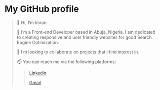 
# My GitHub profile
> 👋 Hi, I’m Imran
> 
> 👀 I’m a Front-end Developer based in Abuja, Nigeria. I am dedicated to creating responsive and user friendly websites for good Search Engine Optimization.
> 
> 💞️ I’m looking to collaborate on projects that i find interest in.
> 
> 📫 You can reach me via the following platforms:
> 
>> [Linkedin](https://www.linkedin.com/in/imran-usman-shaba-4372291a9?lipi=urn%3Ali%3Apage%3Ad_flagship3_profile_view_base_contact_details%3BnH98boaBQxSPVzBepithLg%3D%3D)
>>
>> [Gmail](mailto:imranusmanshaba@gmail.com)
